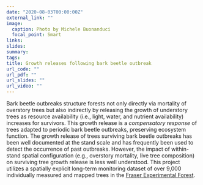 ```yaml
---
date: "2020-08-03T00:00:00Z"
external_link: ""
image:
  caption: Photo by Michele Buonanduci
  focal_point: Smart
links:
slides: 
summary: 
tags:
title: Growth releases following bark beetle outbreak
url_code: ""
url_pdf: ""
url_slides: ""
url_video: ""
---
```


Bark beetle outbreaks structure forests not only directly via mortality of overstory trees but also indirectly by releasing the growth of understory trees as resource availability (i.e., light, water, and nutrient availability) increases for survivors. This growth release is a *compensatory response* of trees adapted to periodic bark beetle outbreaks, preserving ecosystem function. The growth release of trees surviving bark beetle outbreaks has been well documented at the stand scale and has frequently been used to detect the occurrence of past outbreaks. However, the impact of within-stand spatial configuration (e.g., overstory mortality, live tree composition) on surviving tree growth release is less well understood. This project utilizes a spatially explicit long-term monitoring dataset of over 9,000 individually measured and mapped trees in the [Fraser Experimental Forest](https://www.fs.usda.gov/rmrs/experimental-forests-and-ranges/fraser-experimental-forest).
